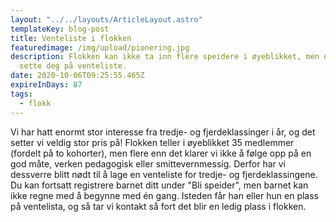 ```yaml
---
layout: "../../layouts/ArticleLayout.astro"
templateKey: blog-post
title: Venteliste i flokken
featuredimage: /img/upload/pionering.jpg
description: Flokken kan ikke ta inn flere speidere i øyeblikket, men du kan
  sette deg på venteliste.
date: 2020-10-06T09:25:55.465Z
expireInDays: 87
tags:
  - flokk
---
```


Vi har hatt enormt stor interesse fra tredje- og fjerdeklassinger i år, og det setter vi veldig stor pris på! Flokken teller i øyeblikket 35 medlemmer (fordelt på to kohorter), men flere enn det klarer vi ikke å følge opp på en god måte, verken pedagogisk eller smittevernmessig. Derfor har vi dessverre blitt nødt til å lage en venteliste for tredje- og fjerdeklassingene. Du kan fortsatt registrere barnet ditt under "Bli speider", men barnet kan ikke regne med å begynne med én gang. Isteden får han eller hun en plass på ventelista, og så tar vi kontakt så fort det blir en ledig plass i flokken.
